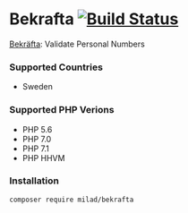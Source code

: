 # Bekrafta [![Build Status](https://travis-ci.org/Milad/bekrafta.svg?branch=master)](https://travis-ci.org/Milad/bekrafta)
[Bekräfta](https://en.wiktionary.org/wiki/bekr%C3%A4fta#Swedish): Validate Personal Numbers

### Supported Countries
- Sweden

### Supported PHP Verions
- PHP 5.6
- PHP 7.0
- PHP 7.1
- PHP HHVM

### Installation
```
composer require milad/bekrafta
```
